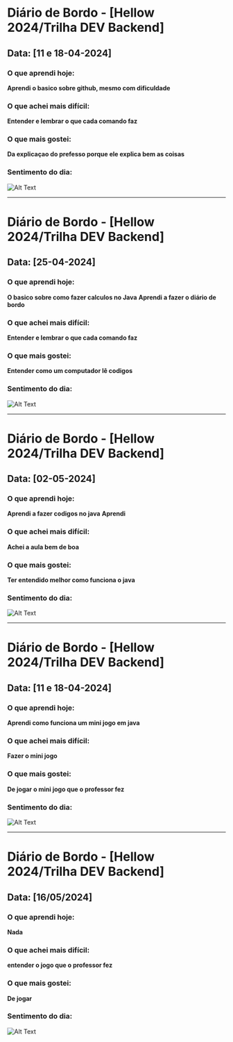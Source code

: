# Diário de Bordo - [Hellow 2024/Trilha DEV Backend]

## Data: [11 e 18-04-2024]

### O que aprendi hoje:
**Aprendi o basico sobre github, mesmo com dificuldade**

### O que achei mais difícil:
**Entender e lembrar o que cada comando faz**

### O que mais gostei:
**Da explicaçao do prefesso porque ele explica bem as coisas**

### Sentimento do dia:
![Alt Text](https://media3.giphy.com/media/cRHgphdnVZMtRLZlT1/giphy.webp?cid=790b7611tl87v22zs7aft089bhx2tqvh3lfdmc5dx27v31ip&ep=v1_gifs_search&rid=giphy.webp&ct=g)

---

# Diário de Bordo - [Hellow 2024/Trilha DEV Backend]

## Data: [25-04-2024]

### O que aprendi hoje:
**O basico sobre como fazer calculos no Java**
**Aprendi a fazer o diário de bordo**

### O que achei mais difícil:
**Entender e lembrar o que cada comando faz**

### O que mais gostei:
**Entender como um computador lê codigos**

### Sentimento do dia:
![Alt Text](https://media2.giphy.com/media/v1.Y2lkPTc5MGI3NjExc3p2ejJwd3FpM2ZrNG90aWxsMGo0b2c0c2xoaHp3b2dmd2hmNWc2cCZlcD12MV9naWZzX3NlYXJjaCZjdD1n/WRQBXSCnEFJIuxktnw/200.webp)

---

# Diário de Bordo - [Hellow 2024/Trilha DEV Backend]

## Data: [02-05-2024]

### O que aprendi hoje:
**Aprendi a fazer codigos no java**
**Aprendi**

### O que achei mais difícil:
**Achei a aula bem de boa**

### O que mais gostei:
**Ter entendido melhor como funciona o java**

### Sentimento do dia:
![Alt Text](https://media0.giphy.com/media/3NtY188QaxDdC/giphy.webp?cid=82a1493bw28y4xsfv90x7kq6ag9n16rnd3p7b393givjevhx&ep=v1_gifs_trending&rid=giphy.webp&ct=g)

---

# Diário de Bordo - [Hellow 2024/Trilha DEV Backend]

## Data: [11 e 18-04-2024]

### O que aprendi hoje:
**Aprendi como funciona um mini jogo em java**

### O que achei mais difícil:
**Fazer o mini jogo**

### O que mais gostei:
**De jogar o mini jogo que o professor fez**

### Sentimento do dia:
![Alt Text](https://media1.giphy.com/media/qixJFUXq1UNLa/giphy.webp?cid=790b76117lxahvi7q1t003pfad9j05u0vgrqsqnicxusodre&ep=v1_gifs_search&rid=giphy.webp&ct=g)

---

# Diário de Bordo - [Hellow 2024/Trilha DEV Backend]

## Data: [16/05/2024]

### O que aprendi hoje:
**Nada**

### O que achei mais difícil:
**entender o jogo que o professor fez**

### O que mais gostei:
**De jogar**

### Sentimento do dia:
![Alt Text](https://media3.giphy.com/media/NfzERYyiWcXU4/200.webp?cid=ecf05e47k7d735d15l3y60msqt36gbjajhbsogoeeso9rg5k&ep=v1_gifs_search&rid=200.webp&ct=g)